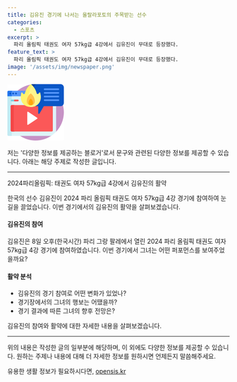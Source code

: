 ```yaml
---
title: 김유진 경기에 나서는 울랄라포토의 주목받는 선수
categories:
  - 스포츠
excerpt: >
  파리 올림픽 태권도 여자 57kg급 4강에서 김유진이 무대로 등장했다.
feature_text: >
  파리 올림픽 태권도 여자 57kg급 4강에서 김유진이 무대로 등장했다.
image: '/assets/img/newspaper.png'
---
```


<p><img src="/assets/img/news.png" alt="rentncar 속보" /></p>

<p>저는 '다양한 정보를 제공하는 블로거'로서 문구와 관련된 다양한 정보를 제공할 수 있습니다. 아래는 해당 주제로 작성한 글입니다.</p>

<hr />

<p>2024파리올림픽: 태권도 여자 57kg급 4강에서 김유진의 활약</p>

<p>한국의 선수 김유진이 2024 파리 올림픽 태권도 여자 57kg급 4강 경기에 참여하여 눈길을 끌었습니다. 이번 경기에서의 김유진의 활약을 살펴보겠습니다.</p>

<h4>김유진의 참여</h4>

<p>김유진은 8일 오후(한국시간) 파리 그랑 팔레에서 열린 2024 파리 올림픽 태권도 여자 57kg급 4강 경기에 참여하였습니다. 이번 경기에서 그녀는 어떤 퍼포먼스를 보여주었을까요?</p>

<h4>활약 분석</h4>

<ul>
<li>김유진의 경기 참여로 어떤 변화가 있었나?</li>
<li>경기장에서의 그녀의 행보는 어땠을까?</li>
<li>경기 결과에 따른 그녀의 향후 전망은?</li>
</ul>

<p>김유진의 참여와 활약에 대한 자세한 내용을 살펴보겠습니다.</p>

<hr />

<p>위의 내용은 작성한 글의 일부분에 해당하며, 이 외에도 다양한 정보를 제공할 수 있습니다. 원하는 주제나 내용에 대해 더 자세한 정보를 원하시면 언제든지 말씀해주세요.</p>
유용한 생활 정보가 필요하시다면, <a href="https://opensis.kr" rel="dofollow">opensis.kr</a>


